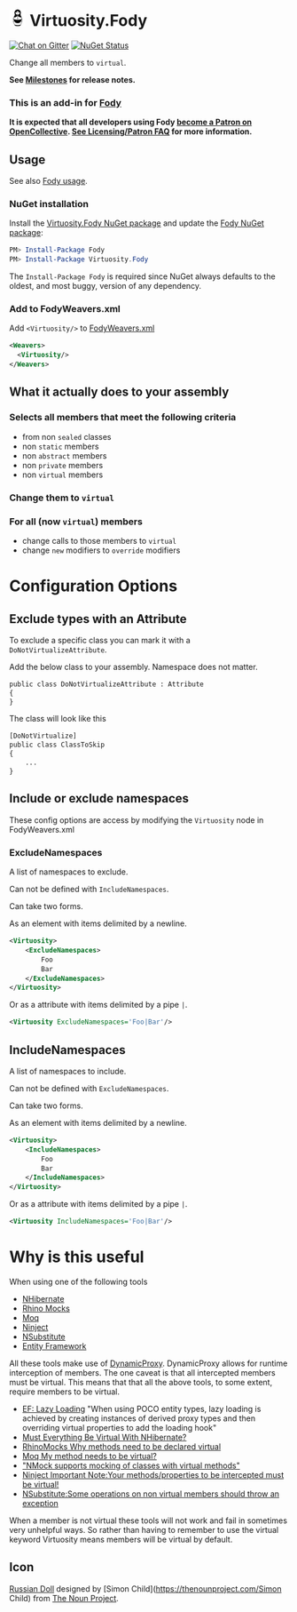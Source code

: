 # <img src="/package_icon.png" height="30px"> Virtuosity.Fody

[![Chat on Gitter](https://img.shields.io/gitter/room/fody/fody.svg)](https://gitter.im/Fody/Fody)
[![NuGet Status](https://img.shields.io/nuget/v/Virtuosity.Fody.svg)](https://www.nuget.org/packages/Virtuosity.Fody/)

Change all members to `virtual`.

**See [Milestones](../../milestones?state=closed) for release notes.**


### This is an add-in for [Fody](https://github.com/Fody/Home/)

**It is expected that all developers using Fody [become a Patron on OpenCollective](https://opencollective.com/fody/contribute/patron-3059). [See Licensing/Patron FAQ](https://github.com/Fody/Home/blob/master/pages/licensing-patron-faq.md) for more information.**


## Usage

See also [Fody usage](https://github.com/Fody/Home/blob/master/pages/usage.md).


### NuGet installation

Install the [Virtuosity.Fody NuGet package](https://nuget.org/packages/Virtuosity.Fody/) and update the [Fody NuGet package](https://nuget.org/packages/Fody/):

```powershell
PM> Install-Package Fody
PM> Install-Package Virtuosity.Fody
```

The `Install-Package Fody` is required since NuGet always defaults to the oldest, and most buggy, version of any dependency.


### Add to FodyWeavers.xml

Add `<Virtuosity/>` to [FodyWeavers.xml](https://github.com/Fody/Home/blob/master/pages/usage.md#add-fodyweaversxml)

```xml
<Weavers>
  <Virtuosity/>
</Weavers>
```


## What it actually does to your assembly


### Selects all members that meet the following criteria

 * from non `sealed` classes
 * non `static` members
 * non `abstract` members
 * non `private` members
 * non `virtual` members


### Change them to `virtual`


### For all (now `virtual`) members

 * change calls to those members to `virtual`
 * change `new` modifiers to `override` modifiers


# Configuration Options


## Exclude types with an Attribute

To exclude a specific class you can mark it with a `DoNotVirtualizeAttribute`.

Add the below class to your assembly. Namespace does not matter.

```
public class DoNotVirtualizeAttribute : Attribute
{
}
```

The class will look like this

```
[DoNotVirtualize]
public class ClassToSkip
{
    ...
}
```


## Include or exclude namespaces

These config options are access by modifying the `Virtuosity` node in FodyWeavers.xml


### ExcludeNamespaces

A list of namespaces to exclude.

Can not be defined with `IncludeNamespaces`.

Can take two forms. 

As an element with items delimited by a newline.

```xml
<Virtuosity>
    <ExcludeNamespaces>
        Foo
        Bar
    </ExcludeNamespaces>
</Virtuosity>
```

Or as a attribute with items delimited by a pipe `|`.

```xml
<Virtuosity ExcludeNamespaces='Foo|Bar'/>
```


## IncludeNamespaces

A list of namespaces to include.

Can not be defined with `ExcludeNamespaces`.

Can take two forms.

As an element with items delimited by a newline.

```xml
<Virtuosity>
    <IncludeNamespaces>
        Foo
        Bar
    </IncludeNamespaces>
</Virtuosity>
```

Or as a attribute with items delimited by a pipe `|`.

```xml
<Virtuosity IncludeNamespaces='Foo|Bar'/>
```


# Why is this useful

When using one of the following tools

 * [NHibernate](https://nhibernate.info/)
 * [Rhino Mocks](https://hibernatingrhinos.com/oss/rhino-mocks)
 * [Moq](https://github.com/moq/moq)
 * [Ninject](http://www.ninject.org/)
 * [NSubstitute](https://nsubstitute.github.io/)
 * [Entity Framework](https://docs.microsoft.com/en-us/ef/)

All these tools make use of [DynamicProxy](http://www.castleproject.org/projects/dynamicproxy/). DynamicProxy allows for runtime interception of members. The one caveat is that all intercepted members must be virtual. This means that that all the above tools, to some extent, require members to be virtual.

 * [EF: Lazy Loading](https://docs.microsoft.com/en-us/ef/ef6/querying/related-data#lazy-loading) "When using POCO entity types, lazy loading is achieved by creating instances of derived proxy types and then overriding virtual properties to add the loading hook"
 * [Must Everything Be Virtual With NHibernate?](http://davybrion.com/blog/2009/03/must-everything-be-virtual-with-nhibernate/)
 * [RhinoMocks Why methods need to be declared virtual](http://groups.google.com/group/RhinoMocks/browse_thread/thread/a2cb93f1ba8d4735/37d377ddb92cb729?lnk=gst&q=virtual)
 * [Moq My method needs to be virtual?](http://groups.google.com/group/moqdisc/browse_thread/thread/2e02e367d017f274)
 * ["NMock supports mocking of classes with virtual methods"](http://www.nmock.org/nmock1-documentation.html)
 * [Ninject Important Note:Your methods/properties to be intercepted must be virtual!](http://innovatian.com/2010/03/using-ninject-extensions-interception-part-1-the-basics/)
 * [NSubstitute:Some operations on non virtual members should throw an exception](http://groups.google.com/group/nsubstitute/browse_thread/thread/407cb0408ce97bfd)

When a member is not virtual these tools will not work and fail in sometimes very unhelpful ways. So rather than having to remember to use the virtual keyword Virtuosity means members will be virtual by default.


## Icon

[Russian Doll](https://thenounproject.com/noun/russian-doll/#icon-No1964) designed by [Simon Child](https://thenounproject.com/Simon Child) from [The Noun Project](https://thenounproject.com).